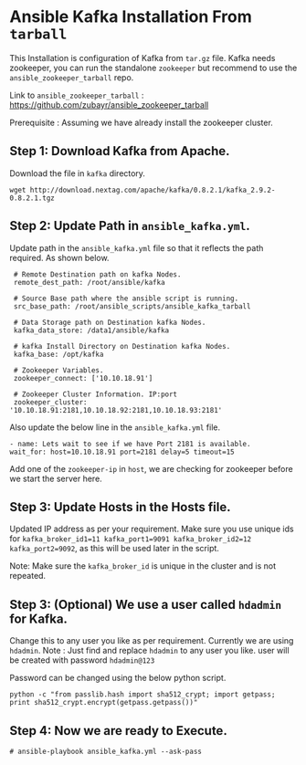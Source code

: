# Ansible Kafka Installation From `tarball`

This Installation is configuration of Kafka from `tar.gz` file.
Kafka needs zookeeper, you can run the standalone `zookeeper` but recommend to use the `ansible_zookeeper_tarball` repo.

Link to `ansible_zookeeper_tarball` : https://github.com/zubayr/ansible_zookeeper_tarball

Prerequisite : Assuming we have already install the zookeeper cluster. 

## Step 1: Download Kafka from Apache.

Download the file in `kafka` directory.

    wget http://download.nextag.com/apache/kafka/0.8.2.1/kafka_2.9.2-0.8.2.1.tgz


## Step 2: Update Path in `ansible_kafka.yml`.

Update path in the `ansible_kafka.yml` file so that it reflects the path required.
As shown below.

     # Remote Destination path on kafka Nodes.
     remote_dest_path: /root/ansible/kafka

     # Source Base path where the ansible script is running.
     src_base_path: /root/ansible_scripts/ansible_kafka_tarball

     # Data Storage path on Destination kafka Nodes.
     kafka_data_store: /data1/ansible/kafka

     # kafka Install Directory on Destination kafka Nodes.
     kafka_base: /opt/kafka

     # Zookeeper Variables.
     zookeeper_connect: ['10.10.18.91']

     # Zookeeper Cluster Information. IP:port
     zookeeper_cluster: '10.10.18.91:2181,10.10.18.92:2181,10.10.18.93:2181'

Also update the below line in the `ansible_kafka.yml` file.

    - name: Lets wait to see if we have Port 2181 is available.
    wait_for: host=10.10.18.91 port=2181 delay=5 timeout=15
    
Add one of the `zookeeper-ip` in `host`, we are checking for zookeeper before we start the server here.

## Step 3: Update Hosts in the Hosts file.

Updated IP address as per your requirement.
Make sure you use unique ids for `kafka_broker_id1=11 kafka_port1=9091 kafka_broker_id2=12 kafka_port2=9092`, as this will be used later in the script.

Note: Make sure the `kafka_broker_id` is unique in the cluster and is not repeated. 

## Step 3: (Optional) We use a user called `hdadmin` for Kafka.

Change this to any user you like as per requirement. Currently we are using `hdadmin`.
Note : Just find and replace `hdadmin` to any user you like. user will be created with password `hdadmin@123`

Password can be changed using the below python script.

    python -c "from passlib.hash import sha512_crypt; import getpass; print sha512_crypt.encrypt(getpass.getpass())"


## Step 4: Now we are ready to Execute.

    # ansible-playbook ansible_kafka.yml --ask-pass
